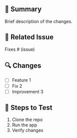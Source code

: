 ## 📝 Summary
Brief description of the changes.

## 📌 Related Issue
Fixes # (issue)

## 🔍 Changes
- [ ] Feature 1
- [ ] Fix 2
- [ ] Improvement 3

## 🚀 Steps to Test
1. Clone the repo
2. Run the app
3. Verify changes
